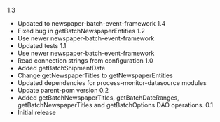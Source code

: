 1.3
* Updated to newspaper-batch-event-framework 1.4
* Fixed bug in getBatchNewspaperEntities
1.2
* Use newer newspaper-batch-event-framework
* Updated tests
1.1
* Use newer newspaper-batch-event-framework
* Read connection strings from configuration
1.0
* Added getBatchShipmentDate
* Change getNewspaperTitles to getNewspaperEntities
* Updated dependencies for process-monitor-datasource modules
* Update parent-pom version
0.2
* Added getBatchNewspaperTitles, getBatchDateRanges, getBatchNewspaperTitles and getBatchOptions DAO operations.
0.1
* Initial release
